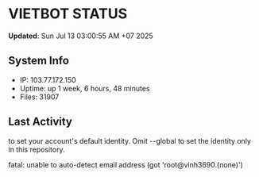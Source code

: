 # VIETBOT STATUS
**Updated**: Sun Jul 13 03:00:55 AM +07 2025

## System Info
- IP: 103.77.172.150
- Uptime: up 1 week, 6 hours, 48 minutes
- Files: 31907

## Last Activity

to set your account's default identity.
Omit --global to set the identity only in this repository.

fatal: unable to auto-detect email address (got 'root@vinh3690.(none)')
